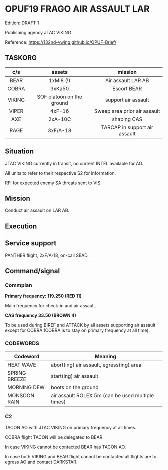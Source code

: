 # OPUF19 FRAGO AIR ASSAULT LAR

Edition: DRAFT 1

Publishing agency JTAC VIKING

Reference: https://132nd-vwing.github.io/OPUF-Brief/

## TASKORG

|   c/s  |           assets           |            mission            |
|:------:|:--------------------------:|:-----------------------------:|
| BEAR   | 1xMi8 (!)                  | Air assault LAR AB            |
| COBRA  | 3xKa50                     | Escort BEAR                   |
| VIKING | SOF platoon on the ground  | support air assault           |
| VIPER  | 4xF-16                     | Sweep area prior air assault  |
| AXE    | 2xA-10C                    | shaping CAS                   |
| RAGE   | 3xF/A-18                   | TARCAP in support air assault |

## Situation

JTAC VIKING currently in transit, no current INTEL available for AO.

All units to refer to their respective S2 for information.

RFI for expected enemy SA threats sent to VIS.

## Mission

Conduct air assault on LAR AB.

## Execution

## Service support

PANTHER flight, 2xF/A-18, on-call SEAD.

## Command/signal

### Commplan

**Primary frequency: 119.250 (RED 11)**

Main frequency for check-in and air assault.

**CAS frequency 33.50 (BROWN 4)**

To be used during BIREF and ATTACK by all assets supporting air assault except for COBRA (COBRA is to stay on primary frequency at all time).

### CODEWORDS

| Codeword | Meaning |
| ---| --- |
| HEAT WAVE	| abort(ing) air assault, egress(ing) area
| SPRING BREEZE	| start(ing) air assault	
| MORNING DEW	| boots on the ground	
| MONSOON RAIN |	air assault ROLEX 5m (can be used multiple times)	

### C2

TACON AO with JTAC VIKING on primary frequency at all times.

COBRA flight TACON will be delegated to BEAR.

In case VIKING cannot be contacted BEAR has TACON AO.

In case both VIKING and BEAR flight cannot be contacted all flights are to egress AO and contact DARKSTAR.
